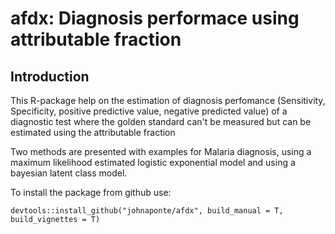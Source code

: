 # afdx: Diagnosis performace using attributable fraction

## Introduction

This R-package help on the estimation of diagnosis perfomance 
(Sensitivity, Specificity, positive predictive value, negative predicted value) 
of a diagnostic test where the golden standard can't be measured but can be
estimated using the attributable fraction

Two methods are presented with examples for Malaria diagnosis, using a maximum
likelihood estimated logistic exponential model  and using a bayesian latent 
class model.

To install the package from github use:

`devtools::install_github("johnaponte/afdx", build_manual = T, build_vignettes = T)`


